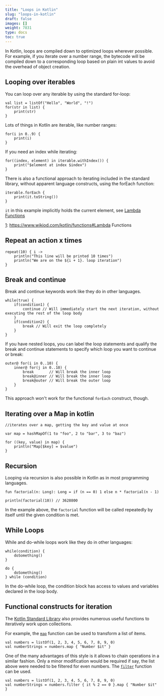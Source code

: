 ```yaml
---
title: "Loops in Kotlin"
slug: "loops-in-kotlin"
draft: false
images: []
weight: 7831
type: docs
toc: true
---
```


In Kotlin, loops are compiled down to optimized loops wherever possible. For example, if you iterate over a number range, the bytecode will be compiled down to a corresponding loop based on plain int values to avoid the overhead of object creation.

## Looping over iterables
You can loop over any iterable by using the standard for-loop:

    val list = listOf("Hello", "World", "!")
    for(str in list) {
        print(str)
    }

Lots of things in Kotlin are iterable, like number ranges:

    for(i in 0..9) {
        print(i)
    }

If you need an index while iterating:

    for((index, element) in iterable.withIndex()) {
        print("$element at index $index")
    }

There is also a functional approach to iterating included in the standard library, without apparent language constructs, using the forEach function:

    iterable.forEach {
        print(it.toString())
    }

`it` in this example implicitly holds the current element, see [Lambda Functions][1]

  [1]: https://www.wikiod.com/kotlin/functions#Lambda Functions

## Repeat an action x times
    repeat(10) { i ->
        println("This line will be printed 10 times")
        println("We are on the ${i + 1}. loop iteration")
    }

## Break and continue
Break and continue keywords work like they do in other languages.

    while(true) {
        if(condition1) {
            continue // Will immediately start the next iteration, without executing the rest of the loop body
        }
        if(condition2) {
            break // Will exit the loop completely
        }
    }

If you have nested loops, you can label the loop statements and qualify the break and continue statements to specify which loop you want to continue or break:

    outer@ for(i in 0..10) {
        inner@ for(j in 0..10) {
            break       // Will break the inner loop
            break@inner // Will break the inner loop
            break@outer // Will break the outer loop
        }
    }
This approach won't work for the functional `forEach` construct, though.

## Iterating over a Map in kotlin
    //iterates over a map, getting the key and value at once

    var map = hashMapOf(1 to "foo", 2 to "bar", 3 to "baz")
    
    for ((key, value) in map) {
        println("Map[$key] = $value")
    }

## Recursion
Looping via recursion is also possible in Kotlin as in most programming languages.

    fun factorial(n: Long): Long = if (n == 0) 1 else n * factorial(n - 1)

    println(factorial(10)) // 3628800

In the example above, the `factorial` function will be called repeatedly by itself until the given condition is met.


## While Loops
While and do-while loops work like they do in other languages:

    while(condition) {
        doSomething()
    }

    do {
        doSomething()
    } while (condition)

In the do-while loop, the condition block has access to values and variables declared in the loop body.

## Functional constructs for iteration
The [Kotlin Standard Library][1] also provides numerous useful functions to iteratively work upon collections.

For example, the [`map`][2] function can be used to transform a list of items.

    val numbers = listOf(1, 2, 3, 4, 5, 6, 7, 8, 9, 0)
    val numberStrings = numbers.map { "Number $it" }

One of the many advantages of this style is it allows to chain operations in a similar fashion. Only a minor modification would be required if say, the list above were needed to be filtered for even numbers. The [`filter`][3] function can be used.

    val numbers = listOf(1, 2, 3, 4, 5, 6, 7, 8, 9, 0)
    val numberStrings = numbers.filter { it % 2 == 0 }.map { "Number $it" }


  [1]: https://kotlinlang.org/api/latest/jvm/stdlib/index.html
  [2]: https://kotlinlang.org/api/latest/jvm/stdlib/kotlin.collections/map.html
  [3]: https://kotlinlang.org/api/latest/jvm/stdlib/kotlin.collections/filter.html

